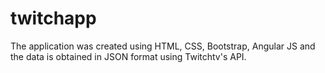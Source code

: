 # twitchapp
The application was created using HTML, CSS, Bootstrap, Angular JS and the data is obtained in JSON format using Twitchtv's API.
